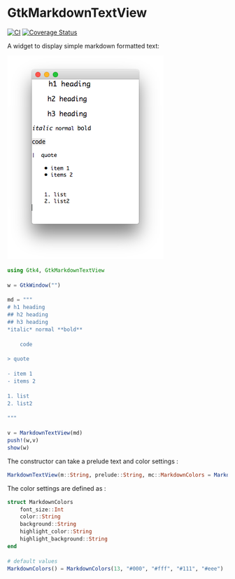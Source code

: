 # GtkMarkdownTextView

[![CI](https://github.com/JuliaGtk/GtkMarkdownTextView.jl/actions/workflows/CI.yml/badge.svg)](https://github.com/JuliaGtk/GtkMarkdownTextView.jl/actions/workflows/CI.yml)
[![Coverage Status](https://coveralls.io/repos/jonathanBieler/GtkMarkdownTextView.jl/badge.svg?branch=master&service=github)](https://coveralls.io/github/jonathanBieler/GtkMarkdownTextView.jl?branch=master)

A widget to display simple markdown formatted text:

![screenshot](assets/GtkMarkdownTextView.png)

```julia
using Gtk4, GtkMarkdownTextView

w = GtkWindow("")

md = """
# h1 heading
## h2 heading
## h3 heading
*italic* normal **bold**

    code

> quote

- item 1
- items 2

1. list
2. list2

"""

v = MarkdownTextView(md)
push!(w,v)
show(w)
```

The constructor can take a prelude text and color settings :

```julia
MarkdownTextView(m::String, prelude::String, mc::MarkdownColors = MarkdownColors())
```

The color settings are defined as :

```julia
struct MarkdownColors
    font_size::Int
    color::String
    background::String
    highlight_color::String
    highlight_background::String
end

# default values
MarkdownColors() = MarkdownColors(13, "#000", "#fff", "#111", "#eee")

```
